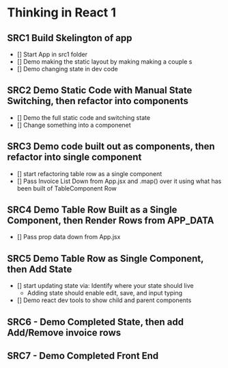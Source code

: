 # Thinking in React 1

## SRC1 Build Skelington of app

- [] Start App in src1 folder
- [] Demo making the static layout by making making a couple <tr>s
- [] Demo changing state in dev code

## SRC2 Demo Static Code with Manual State Switching, then refactor into components

- [] Demo the full static code and switching state 
- [] Change something into a componenet 

## SRC3 Demo code built out as components, then refactor into single component

- [] start refactoring table row as a single component
- [] Pass Invoice List Down from App.jsx and .map() over it using what has been built of TableComponent Row

## SRC4 Demo Table Row Built as a Single Component, then Render Rows from APP_DATA

- [] Pass prop data down from App.jsx

## SRC5 Demo Table Row as Single Component, then Add State

- [] start updating state via: Identify where your state should live
  - Adding state should enable edit, save, and input typing
- [] Demo react dev tools to show child and parent components

## SRC6 - Demo Completed State, then add Add/Remove invoice rows

## SRC7 - Demo Completed Front End